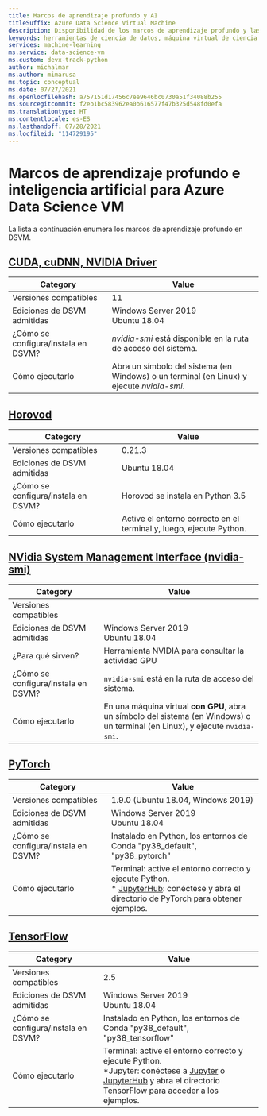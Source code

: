 ```yaml
---
title: Marcos de aprendizaje profundo y AI
titleSuffix: Azure Data Science Virtual Machine
description: Disponibilidad de los marcos de aprendizaje profundo y las herramientas en Azure Data Science Virtual Machine.
keywords: herramientas de ciencia de datos, máquina virtual de ciencia de datos, herramientas para la ciencia de datos, ciencia de datos de linux
services: machine-learning
ms.service: data-science-vm
ms.custom: devx-track-python
author: michalmar
ms.author: mimarusa
ms.topic: conceptual
ms.date: 07/27/2021
ms.openlocfilehash: a757151d17456c7ee9646bc0730a51f34088b255
ms.sourcegitcommit: f2eb1bc583962ea0b616577f47b325d548fd0efa
ms.translationtype: HT
ms.contentlocale: es-ES
ms.lasthandoff: 07/28/2021
ms.locfileid: "114729195"
---
```

# <a name="deep-learning-and-ai-frameworks-for-the-azure-data-science-vm"></a>Marcos de aprendizaje profundo e inteligencia artificial para Azure Data Science VM
La lista a continuación enumera los marcos de aprendizaje profundo en DSVM.


## <a name="cuda-cudnn-nvidia-driver"></a>[CUDA, cuDNN, NVIDIA Driver](https://developer.nvidia.com/cuda-toolkit)

| Category | Value |
|--|--|
| Versiones compatibles | 11 |
| Ediciones de DSVM admitidas | Windows Server 2019<br>Ubuntu 18.04 |
| ¿Cómo se configura/instala en DSVM? | _nvidia-smi_ está disponible en la ruta de acceso del sistema. |
| Cómo ejecutarlo | Abra un símbolo del sistema (en Windows) o un terminal (en Linux) y ejecute _nvidia-smi_. |
## <a name="horovod"></a>[Horovod](https://github.com/uber/horovod)

| Category | Value |
| ------------- | ------------- |
| Versiones compatibles | 0.21.3|
| Ediciones de DSVM admitidas      | Ubuntu 18.04 |
| ¿Cómo se configura/instala en DSVM?  | Horovod se instala en Python 3.5 |
| Cómo ejecutarlo      | Active el entorno correcto en el terminal y, luego, ejecute Python. |


## <a name="nvidia-system-management-interface-nvidia-smi"></a>[NVidia System Management Interface (nvidia-smi)](https://developer.nvidia.com/nvidia-system-management-interface)

| Category | Value |
|--|--|
| Versiones compatibles |  |
| Ediciones de DSVM admitidas | Windows Server 2019<br>Ubuntu 18.04 |
| ¿Para qué sirven? | Herramienta NVIDIA para consultar la actividad GPU |
| ¿Cómo se configura/instala en DSVM? | `nvidia-smi` está en la ruta de acceso del sistema. |
| Cómo ejecutarlo | En una máquina virtual **con GPU**, abra un símbolo del sistema (en Windows) o un terminal (en Linux), y ejecute `nvidia-smi`. |

## <a name="pytorch"></a>[PyTorch](https://pytorch.org/)

| Category | Value |
|--|--|
| Versiones compatibles | 1.9.0 (Ubuntu 18.04, Windows 2019) |
| Ediciones de DSVM admitidas | Windows Server 2019<br>Ubuntu 18.04 |
| ¿Cómo se configura/instala en DSVM? | Instalado en Python, los entornos de Conda "py38_default", "py38_pytorch" |
| Cómo ejecutarlo | Terminal: active el entorno correcto y ejecute Python.<br/>* [JupyterHub](dsvm-ubuntu-intro.md#how-to-access-the-ubuntu-data-science-virtual-machine): conéctese y abra el directorio de PyTorch para obtener ejemplos. |

## <a name="tensorflow"></a>[TensorFlow](https://www.tensorflow.org/)

| Category | Value |
|--|--|
| Versiones compatibles | 2.5 |
| Ediciones de DSVM admitidas | Windows Server 2019<br>Ubuntu 18.04 |
| ¿Cómo se configura/instala en DSVM? | Instalado en Python, los entornos de Conda "py38_default", "py38_tensorflow" |
| Cómo ejecutarlo | Terminal: active el entorno correcto y ejecute Python. <br/> *Jupyter: conéctese a [Jupyter](provision-vm.md) o [JupyterHub](dsvm-ubuntu-intro.md#how-to-access-the-ubuntu-data-science-virtual-machine) y abra el directorio TensorFlow para acceder a los ejemplos. |
